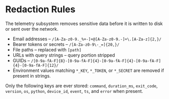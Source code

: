 # Redaction Rules

The telemetry subsystem removes sensitive data before it is written to disk or sent over the network.

* Email addresses – `/[A-Za-z0-9._%+-]+@[A-Za-z0-9.-]+\.[A-Za-z]{2,}/`
* Bearer tokens or secrets – `/[A-Za-z0-9\-_=]{20,}/`
* File paths – replaced with `[path]`
* URLs with query strings – query portion stripped
* GUIDs – `/[0-9a-fA-F]{8}-[0-9a-fA-F]{4}-[0-9a-fA-F]{4}-[0-9a-fA-F]{4}-[0-9a-fA-F]{12}/`
* Environment values matching `*_KEY`, `*_TOKEN`, or `*_SECRET` are removed if present in strings.

Only the following keys are ever stored: `command`, `duration_ms`, `exit_code`, `version`, `os`, `python`, `device_id`, `event`, `ts`, and `error` when present.
